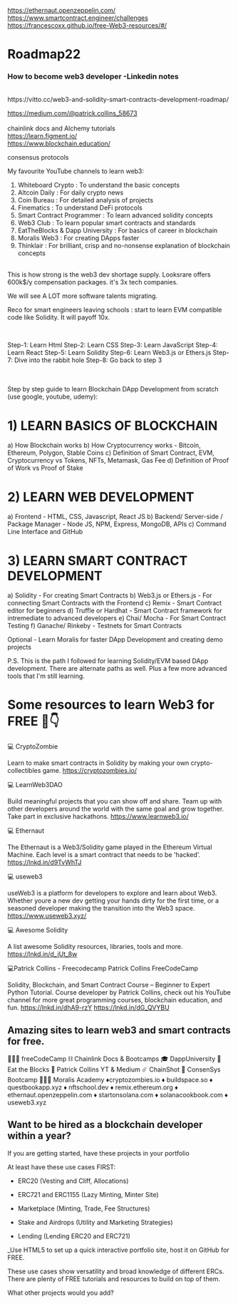 https://ethernaut.openzeppelin.com/ <br/>
https://www.smartcontract.engineer/challenges <br/>
https://francescoxx.github.io/free-Web3-resources/#/ <br/>

# Roadmap22
### How to become web3 developer -Linkedin notes
<br />
https://vitto.cc/web3-and-solidity-smart-contracts-development-roadmap/ <br />

https://medium.com/@patrick.collins_58673 <br /><br />
chainlink docs and Alchemy tutorials <br />
https://learn.figment.io/ <br/>
https://www.blockchain.education/

consensus protocols 

My favourite YouTube channels to learn web3:

1) Whiteboard Crypto : To understand the basic concepts  <br/> 
2) Altcoin Daily : For daily crypto news <br/>
3) Coin Bureau : For detailed analysis of projects <br/>
4) Finematics : To understand DeFi protocols <br/>
5) Smart Contract Programmer : To learn advanced solidity concepts <br/> 
6) Web3 Club : To learn popular smart contracts and standards <br/>
7) EatTheBlocks & Dapp University : For basics of career in blockchain <br/> 
8) Moralis Web3 : For creating DApps faster <br/>
9) Thinklair : For brilliant, crisp and no-nonsense explanation of blockchain concepts <br/>


<br/>
This is how strong is the web3 dev shortage supply. Looksrare offers 600k$/y compensation packages. it's 3x tech companies.

We will see A LOT more software talents migrating.

Reco for smart engineers leaving schools : start to learn EVM compatible code like Solidity. It will payoff 10x.


<br/>

Step-1: Learn Html
Step-2: Learn CSS
Step-3: Learn JavaScript
Step-4: Learn React
Step-5: Learn Solidity
Step-6: Learn Web3.js or Ethers.js
Step-7: Dive into the rabbit hole
Step-8: Go back to step 3


<br/> <br/> 
Step by step guide to learn Blockchain DApp Development from scratch (use google, youtube, udemy):

# 1) LEARN BASICS OF BLOCKCHAIN
a) How Blockchain works
b) How Cryptocurrency works - Bitcoin, Ethereum, Polygon, Stable Coins
c) Definition of Smart Contract, EVM, Cryptocurrency vs Tokens, NFTs, Metamask, Gas Fee
d) Definition of Proof of Work vs Proof of Stake  <br/>

# 2) LEARN WEB DEVELOPMENT
a) Frontend - HTML, CSS, Javascript, React JS
b) Backend/ Server-side / Package Manager - Node JS, NPM, Express, MongoDB, APIs
c) Command Line Interface and GitHub <br/>

# 3) LEARN SMART CONTRACT DEVELOPMENT <br/>
a) Solidity - For creating Smart Contracts
b) Web3.js or Ethers.js - For connecting Smart Contracts with the Frontend
c) Remix - Smart Contract editor for beginners
d) Truffle or Hardhat - Smart Contract framework for intremediate to advanced developers
e) Chai/ Mocha - For Smart Contract Testing
f) Ganache/ Rinkeby - Testnets for Smart Contracts

Optional - Learn Moralis for faster DApp Development and creating demo projects

P.S. This is the path I followed for learning Solidity/EVM based DApp development. There are alternate paths as well. Plus a few more advanced tools that I'm still learning.




# Some resources to learn Web3 for FREE 🧵👇


💻 CryptoZombie 

Learn to make smart contracts in Solidity by making your own crypto-collectibles game.
https://cryptozombies.io/ <br />

💻 LearnWeb3DAO

Build meaningful projects that you can show off and share.
Team up with other developers around the world with the same goal and grow together.
Take part in exclusive hackathons.
https://www.learnweb3.io/ <br />

💻 Ethernaut

The Ethernaut is a Web3/Solidity game played in the Ethereum Virtual Machine.
Each level is a smart contract that needs to be 'hacked'.
https://lnkd.in/d9TvWhTJ  <br />

💻 useweb3

useWeb3 is a platform for developers to explore and learn about Web3.
Whether youre a new dev getting your hands dirty for the first time, or a seasoned developer
making the transition into the Web3 space.
https://www.useweb3.xyz/  <br />

💻 Awesome Solidity

 A list awesome Solidity resources, libraries, tools and more.
 https://lnkd.in/d_jUt_8w   <br />
 
💻Patrick Collins - Freecodecamp Patrick Collins FreeCodeCamp

Solidity, Blockchain, and Smart Contract Course – Beginner to Expert Python Tutorial.
Course developer by Patrick Collins, check out his YouTube channel for more great programming courses, blockchain education, and fun. https://lnkd.in/dhA9-rzY
https://lnkd.in/dG_QVYBU  <br />

 ## Amazing sites to learn web3 and smart contracts for free.

🧑🏾‍💻 freeCodeCamp
⛓ Chainlink Docs & Bootcamps
🎓 DappUniversity
🍔 Eat the Blocks
🐸 Patrick Collins YT & Medium
☄️ ChainShot
🥾 ConsenSys Bootcamp
👨🏿‍🔬 Moralis Academy
♦️cryptozombies.io
♦ buildspace.so
♦ questbookapp.xyz
♦ nftschool.dev
♦ remix.ethereum.org
♦ ethernaut.openzeppelin.com
♦ startonsolana.com
♦ solanacookbook.com
♦ useweb3.xyz


## Want to be hired as a blockchain developer within a year?

If you are getting started, have these projects in your portfolio

At least have these use cases FIRST:

- ERC20 (Vesting and Cliff, Allocations)

- ERC721 and ERC1155 (Lazy Minting, Minter Site)

- Marketplace (Minting, Trade, Fee Structures)

- Stake and Airdrops (Utility and Marketing Strategies)

- Lending (Lending ERC20 and ERC721)


_Use HTML5 to set up a quick interactive portfolio site, host it on GitHub for FREE.


These use cases show versatility and broad knowledge of different ERCs. There are plenty of FREE tutorials and resources to build on top of them.

What other projects would you add?
